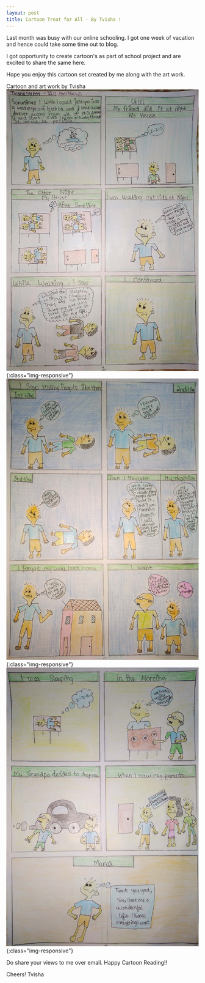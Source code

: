 ```yaml
---
layout: post
title: Cartoon Treat for All - By Tvisha !
---
```


Last month was busy with our online schooling. I got one week of vacation and hence could take some time out to blog.

I got opportunity to create cartoon's as part of school project and are excited to share the same here.

Hope you enjoy this cartoon set created by me along with the art work.

Cartoon and art work by Tvisha
![Cartoon and art work by Tvisha (Page1).](/images/CartoonByTvishaShah_1.jpg){:class="img-responsive"}
![Cartoon and art work by Tvisha (Page2).](/images/CartoonByTvishaShah_2.jpg){:class="img-responsive"}
![Cartoon and art work by Tvisha (Page3).](/images/CartoonByTvishaShah_3.jpg){:class="img-responsive"}

Do share your views to me over email. Happy Cartoon Reading!!

Cheers!
Tvisha
